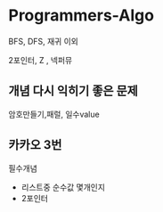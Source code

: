 # Programmers-Algo

BFS, DFS, 재귀 이외

2포인터, Z , 넥퍼뮤

## 개념 다시 익히기 좋은 문제

암호만들기,패럴, 일수value 

## 카카오 3번 

필수개념

- 리스트중 순수값 몇개인지
- 2포인터 
